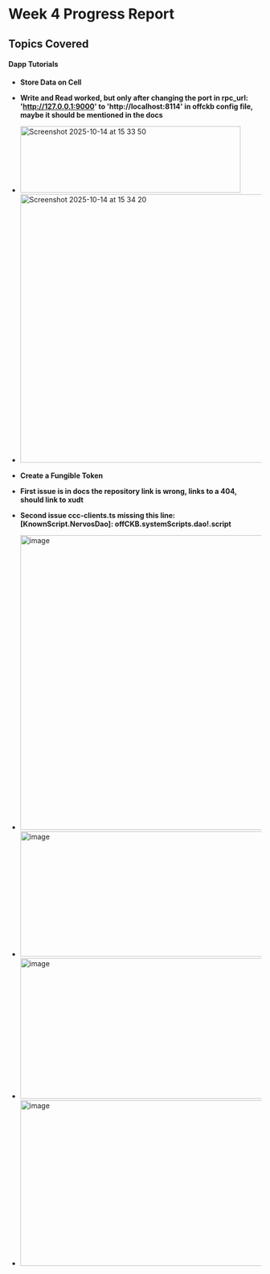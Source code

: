 # Week 4 Progress Report

## Topics Covered

#### Dapp Tutorials
- **Store Data on Cell**
- **Write and Read worked, but only after changing the port in rpc_url: 'http://127.0.0.1:9000' to 'http://localhost:8114' in offckb config file, maybe it should be mentioned in the docs**
- <img width="438" height="132" alt="Screenshot 2025-10-14 at 15 33 50" src="https://github.com/user-attachments/assets/8fe9c594-de94-40af-a720-e56e96116f51" />
- <img width="1334" height="533" alt="Screenshot 2025-10-14 at 15 34 20" src="https://github.com/user-attachments/assets/b280b957-2037-4170-a314-e994bb6db5b2" />

- **Create a Fungible Token**
- **First issue is in docs the repository link is wrong, links to a 404, should link to xudt**
- **Second issue ccc-clients.ts missing this line:   [KnownScript.NervosDao]: offCKB.systemScripts.dao!.script**
- <img width="1345" height="585" alt="image" src="https://github.com/user-attachments/assets/af899019-4ab4-468b-9043-a265ef02d6f9" />
- <img width="1327" height="249" alt="image" src="https://github.com/user-attachments/assets/b802c671-d0f5-4f21-b2fe-a5a30956ade4" />
- <img width="1347" height="279" alt="image" src="https://github.com/user-attachments/assets/0cfc3035-d33a-4643-822c-023a63dedd70" />
- <img width="1347" height="329" alt="image" src="https://github.com/user-attachments/assets/783276bd-d4ba-4e97-a544-74878fcf7fec" />
